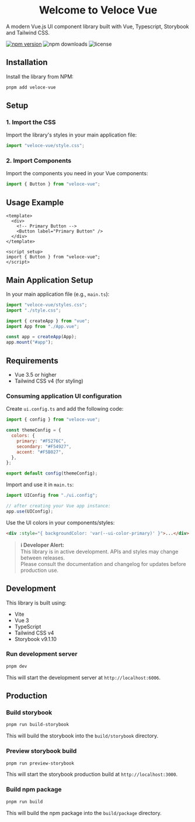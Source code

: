 <h1 align="center">Welcome to Veloce Vue</h1>

A modern Vue.js UI component library built with Vue, Typescript, Storybook and Tailwind CSS.

[![npm version](https://img.shields.io/npm/v/veloce-vue.svg)](https://www.npmjs.com/package/veloce-vue)
![npm downloads](https://img.shields.io/npm/dm/veloce-vue.svg)
![license](https://img.shields.io/npm/l/veloce-vue.svg)

## Installation

Install the library from NPM:

```bash
pnpm add veloce-vue
```

## Setup

### 1. Import the CSS

Import the library's styles in your main application file:

```javascript
import "veloce-vue/style.css";
```

### 2. Import Components

Import the components you need in your Vue components:

```javascript
import { Button } from "veloce-vue";
```

## Usage Example

```vue
<template>
  <div>
    <!-- Primary Button -->
    <Button label="Primary Button" />
  </div>
</template>

<script setup>
import { Button } from "veloce-vue";
</script>
```

## Main Application Setup

In your main application file (e.g., `main.ts`):

```javascript
import "veloce-vue/styles.css";
import "./style.css";

import { createApp } from "vue";
import App from "./App.vue";

const app = createApp(App);
app.mount("#app");
```

## Requirements

- Vue 3.5 or higher
- Tailwind CSS v4 (for styling)

### Consuming application UI configuration

Create `ui.config.ts` and add the following code:

```javascript
import { config } from "veloce-vue";

const themeConfig = {
  colors: {
    primary: "#F5276C",
    secondary: "#F54927",
    accent: "#F5B027",
  },
};

export default config(themeConfig);
```

Import and use it in `main.ts`:

```javascript
import UIConfig from "./ui.config";

// after creating your Vue app instance:
app.use(UIConfig);
```

Use the UI colors in your components/styles:

```html
<div :style="{ backgroundColor: 'var(--ui-color-primary)' }">...</div>
```

> **ℹ️ Developer Alert:**  
> This library is in active development. APIs and styles may change between releases.  
> Please consult the documentation and changelog for updates before production use.

## Development

This library is built using:

- Vite
- Vue 3
- TypeScript
- Tailwind CSS v4
- Storybook v9.1.10

### Run development server

```bash
pnpm dev
```

This will start the development server at `http://localhost:6006`.

## Production

### Build storybook

```bash
pnpm run build-storybook
```

This will build the storybook into the `build/storybook` directory.

### Preview storybook build

```bash
pnpm run preview-storybook
```

This will start the storybook production build at `http://localhost:3000`.

### Build npm package

```bash
pnpm run build
```

This will build the npm package into the `build/package` directory.
